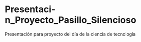 # Presentaci-n_Proyecto_Pasillo_Silencioso
Presentación para proyecto del día de la ciencia de tecnología
